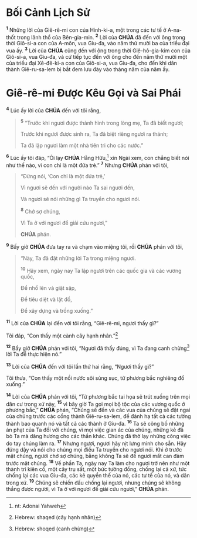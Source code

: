 # Bối Cảnh Lịch Sử

<sup><b>1</b></sup> Những lời của Giê-rê-mi con của Hinh-ki-a, một trong các tư tế ở A-na-thốt trong lãnh thổ của Bên-gia-min. <sup><b>2</b></sup> Lời của **CHÚA** đã đến với ông trong thời Giô-si-a con của A-môn, vua Giu-đa, vào năm thứ mười ba của triều đại vua ấy. <sup><b>3</b></sup> Lời của **CHÚA** cũng đến với ông trong thời Giê-hô-gia-kim con của Giô-si-a, vua Giu-đa, và cứ tiếp tục đến với ông cho đến năm thứ mười một của triều đại Xê-đê-ki-a con của Giô-si-a, vua Giu-đa, cho đến khi dân thành Giê-ru-sa-lem bị bắt đem lưu đày vào tháng năm của năm ấy.

# Giê-rê-mi Được Kêu Gọi và Sai Phái

<sup><b>4</b></sup> Lúc ấy lời của **CHÚA** đến với tôi rằng,

> <sup><b>5</b></sup> “Trước khi ngươi được thành hình trong lòng mẹ, Ta đã biết ngươi;
>
> Trước khi ngươi được sinh ra, Ta đã biệt riêng ngươi ra thánh;
>
> Ta đã lập ngươi làm một nhà tiên tri cho các nước.”

<sup><b>6</b></sup> Lúc ấy tôi đáp, “Ôi lạy **CHÚA** Hằng Hữu,[^1-9219d389-c9df-409b-9988-56ebe75b6729] xin Ngài xem, con chẳng biết nói như thế nào, vì con chỉ là một đứa trẻ.” <sup><b>7</b></sup> Nhưng **CHÚA** phán với tôi,

> “Đừng nói, ‘Con chỉ là một đứa trẻ,’
>
> Vì ngươi sẽ đến với người nào Ta sai ngươi đến,
>
> Và ngươi sẽ nói những gì Ta truyền cho ngươi nói.
>
> <sup><b>8</b></sup> Chớ sợ chúng,
>
> Vì Ta ở với ngươi để giải cứu ngươi,”
>
> **CHÚA** phán.

<sup><b>9</b></sup> Bấy giờ **CHÚA** đưa tay ra và chạm vào miệng tôi, rồi **CHÚA** phán với tôi,

> “Này, Ta đã đặt những lời Ta trong miệng ngươi.
>
> <sup><b>10</b></sup> Hãy xem, ngày nay Ta lập ngươi trên các quốc gia và các vương quốc,
>
> Để nhổ lên và giật sập,
>
> Để tiêu diệt và lật đổ,
>
> Để xây dựng và trồng xuống.”

<sup><b>11</b></sup> Lời của **CHÚA** lại đến với tôi rằng, “Giê-rê-mi, ngươi thấy gì?”

Tôi đáp, “Con thấy một cành cây hạnh nhân.”[^2-9219d389-c9df-409b-9988-56ebe75b6729]

<sup><b>12</b></sup> Bấy giờ **CHÚA** phán với tôi, “Ngươi đã thấy đúng, vì Ta đang canh chừng[^3-9219d389-c9df-409b-9988-56ebe75b6729] lời Ta để thực hiện nó.”

<sup><b>13</b></sup> Lời của **CHÚA** đến với tôi lần thứ hai rằng, “Ngươi thấy gì?”

Tôi thưa, “Con thấy một nồi nước sôi sùng sục, từ phương bắc nghiêng đổ xuống.”

<sup><b>14</b></sup> Lời của **CHÚA** phán với tôi, “Từ phương bắc tai họa sẽ trút xuống trên mọi dân cư trong xứ này, <sup><b>15</b></sup> vì bây giờ Ta gọi mọi bộ tộc của các vương quốc ở phương bắc,” **CHÚA** phán, “Chúng sẽ đến và các vua của chúng sẽ đặt ngai của chúng trước các cổng thành Giê-ru-sa-lem, để đánh hạ tất cả các tường thành bao quanh nó và tất cả các thành ở Giu-đa. <sup><b>16</b></sup> Ta sẽ công bố những án phạt của Ta đối với chúng, vì mọi việc gian ác của chúng, những kẻ đã bỏ Ta mà dâng hương cho các thần khác. Chúng đã thờ lạy những công việc do tay chúng làm ra. <sup><b>17</b></sup> Nhưng ngươi, ngươi hãy nịt lưng mình cho sẵn. Hãy đứng dậy và nói cho chúng mọi điều Ta truyền cho ngươi nói. Khi ở trước mặt chúng, ngươi chớ sợ chúng, bằng không Ta sẽ để ngươi mất can đảm trước mặt chúng. <sup><b>18</b></sup> Về phần Ta, ngày nay Ta làm cho ngươi trở nên như một thành trì kiên cố, một cây trụ sắt, một bức tường đồng, chống lại cả xứ, tức chống lại các vua Giu-đa, các kẻ quyền thế của nó, các tư tế của nó, và dân trong xứ. <sup><b>19</b></sup> Chúng sẽ chiến đấu chống lại ngươi, nhưng chúng sẽ không thắng được ngươi, vì Ta ở với ngươi để giải cứu ngươi,” **CHÚA** phán.

[^1-9219d389-c9df-409b-9988-56ebe75b6729]: nt: Adonai Yahweh

[^2-9219d389-c9df-409b-9988-56ebe75b6729]: Hebrew: shaqed (cây hạnh nhân)

[^3-9219d389-c9df-409b-9988-56ebe75b6729]: Hebrew: shoqed (canh chừng)

